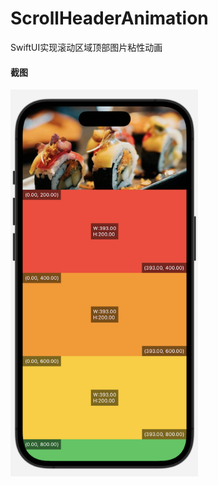 # ScrollHeaderAnimation
SwiftUI实现滚动区域顶部图片粘性动画

#### 截图
<img src="screen.png" width="300" height:auto alt="screen.png"/>
